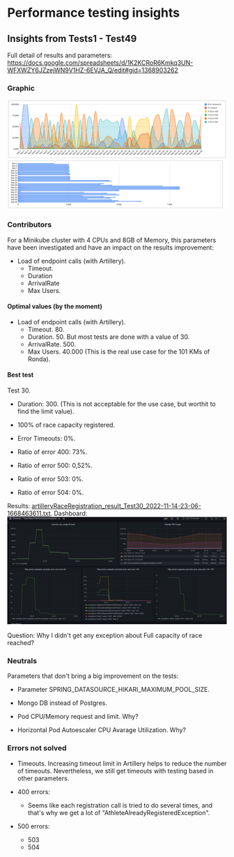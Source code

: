 # Performance testing insights

## Insights from Tests1 - Test49

Full detail of results and parameters:
https://docs.google.com/spreadsheets/d/1K2KCRoR6Kmkq3UN-WFXWZY6JZzejWN9V1HZ-6EVJA_Q/edit#gid=1368903262

### Graphic
![TestResults_1_to_49.png](TestResults_1_to_49.png)

### Contributors

For a Minikube cluster with 4 CPUs and 8GB of Memory, this parameters have been investigated and have an impact on the results improvement:

- Load of endpoint calls (with Artillery).
    - Timeout.
    - Duration	
    - ArrivalRate	
    - Max Users. 
   

#### Optimal values (by the moment)

- Load of endpoint calls (with Artillery).
    - Timeout. 80.
    - Duration. 50. But most tests are done with a value of 30.	
    - ArrivalRate. 500. 	
    - Max Users. 40.000 (This is the real use case for the 101 KMs of Ronda).


#### Best test

Test 30. 

- Duration: 300. (This is not acceptable for the use case, but worthit to find the limit value).

- 100% of race capacity registered. 
- Error Timeouts: 0%.
- Ratio of error 400: 73%.
- Ratio of error 500: 0,52%.
- Ratio of error 503: 0%.
- Ratio of error 504: 0%.


Results: [artilleryRaceRegistration_result_Test30_2022-11-14-23-06-1668463611.txt](artilleryRaceRegistration_result_Test30_2022-11-14-23-06-1668463611.txt).
Dashboard: ![artilleryRaceRegistration_result_Test30_2022-11-14-23-06-1668463611.png](artilleryRaceRegistration_result_Test30_2022-11-14-23-06-1668463611.png)


Question: Why I didn't get any exception about Full capacity of race reached?

### Neutrals

Parameters that don't bring a big improvement on the tests:    
- Parameter SPRING_DATASOURCE_HIKARI_MAXIMUM_POOL_SIZE. 
- Mongo DB instead of Postgres.

- Pod CPU/Memory request and limit. Why?
- Horizontal Pod Autoescaler CPU Avarage Utilization. Why?

### Errors not solved

- Timeouts. Increasing timeout limit in Artillery helps to reduce the number of timeouts. Nevertheless, we still get timeouts with testing based in other parameters. 

- 400 errors:
    - Seems like each registration call is tried to do several times, and that's why we get a lot of "AthleteAlreadyRegisteredException".
- 500 errors:
    - 503
    - 504   